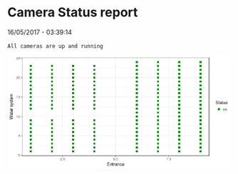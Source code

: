 Camera Status report
================
16/05/2017 - 03:39:14

    All cameras are up and running

![](camreport_files/figure-markdown_github/unnamed-chunk-2-1.png)
